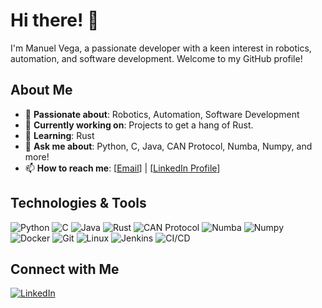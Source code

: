 # Hi there! 👋

I'm Manuel Vega, a passionate developer with a keen interest in robotics, automation, and software development. Welcome to my GitHub profile!

## About Me

- 🌟 **Passionate about**: Robotics, Automation, Software Development
- 🔭 **Currently working on**: Projects to get a hang of Rust. 
- 🌱 **Learning**: Rust
- 💬 **Ask me about**: Python, C, Java, CAN Protocol, Numba, Numpy, and more!
- 📫 **How to reach me**: [[Email](manny.4163@gmail.com)] | [[LinkedIn Profile](https://www.linkedin.com/in/manuel--vega/)]

## Technologies & Tools

![Python](https://img.shields.io/badge/-Python-3776AB?logo=python&logoColor=white&style=flat)
![C](https://img.shields.io/badge/-C-A8B9CC?logo=c&logoColor=white&style=flat)
![Java](https://img.shields.io/badge/-Java-007396?logo=java&logoColor=white&style=flat)
![Rust](https://img.shields.io/badge/-Rust-000000?logo=rust&logoColor=white&style=flat)
![CAN Protocol](https://img.shields.io/badge/-CAN_Protocol-0078D7?logo=automobile&logoColor=white&style=flat)
![Numba](https://img.shields.io/badge/-Numba-00A3E0?logo=python&logoColor=white&style=flat)
![Numpy](https://img.shields.io/badge/-Numpy-013243?logo=numpy&logoColor=white&style=flat)
![Docker](https://img.shields.io/badge/-Docker-2496ED?logo=docker&logoColor=white&style=flat)
![Git](https://img.shields.io/badge/-Git-F05032?logo=git&logoColor=white&style=flat)
![Linux](https://img.shields.io/badge/-Linux-FCC624?logo=linux&logoColor=white&style=flat)
![Jenkins](https://img.shields.io/badge/-Jenkins-D24939?logo=jenkins&logoColor=white&style=flat)
![CI/CD](https://img.shields.io/badge/-CI/CD-0052CC?logo=concourse&logoColor=white&style=flat)

## Connect with Me

[![LinkedIn](https://img.shields.io/badge/-LinkedIn-0077B5?logo=linkedin&logoColor=white&style=flat)](https://www.linkedin.com/in/manuel--vega/)
